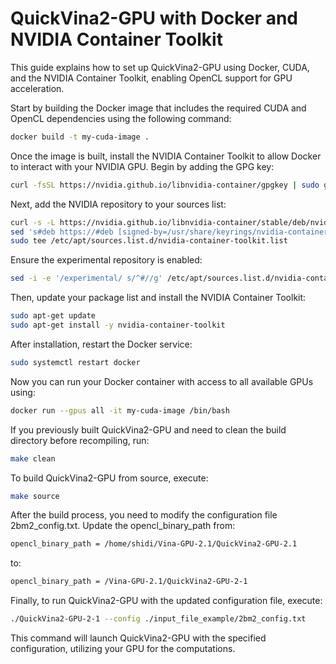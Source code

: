 # QuickVina2-GPU with Docker and NVIDIA Container Toolkit

This guide explains how to set up QuickVina2-GPU using Docker, CUDA, and the NVIDIA Container Toolkit, enabling OpenCL support for GPU acceleration.

Start by building the Docker image that includes the required CUDA and OpenCL dependencies using the following command:

```bash
docker build -t my-cuda-image .
```
Once the image is built, install the NVIDIA Container Toolkit to allow Docker to interact with your NVIDIA GPU. Begin by adding the GPG key:

```bash
curl -fsSL https://nvidia.github.io/libnvidia-container/gpgkey | sudo gpg --dearmor -o /usr/share/keyrings/nvidia-container-toolkit-keyring.gpg
```
Next, add the NVIDIA repository to your sources list:

```bash
curl -s -L https://nvidia.github.io/libnvidia-container/stable/deb/nvidia-container-toolkit.list | \
sed 's#deb https://#deb [signed-by=/usr/share/keyrings/nvidia-container-toolkit-keyring.gpg] https://#g' | \
sudo tee /etc/apt/sources.list.d/nvidia-container-toolkit.list
```
Ensure the experimental repository is enabled:

```bash
sed -i -e '/experimental/ s/^#//g' /etc/apt/sources.list.d/nvidia-container-toolkit.list
```
Then, update your package list and install the NVIDIA Container Toolkit:

```bash
sudo apt-get update
sudo apt-get install -y nvidia-container-toolkit
```
After installation, restart the Docker service:

```bash
sudo systemctl restart docker
```
Now you can run your Docker container with access to all available GPUs using:

```bash
docker run --gpus all -it my-cuda-image /bin/bash
```
If you previously built QuickVina2-GPU and need to clean the build directory before recompiling, run:

```bash
make clean
```
To build QuickVina2-GPU from source, execute:

```bash
make source
```
After the build process, you need to modify the configuration file 2bm2_config.txt. Update the opencl_binary_path from:

```bash
opencl_binary_path = /home/shidi/Vina-GPU-2.1/QuickVina2-GPU-2.1
```
to:

```bash
opencl_binary_path = /Vina-GPU-2.1/QuickVina2-GPU-2-1
```
Finally, to run QuickVina2-GPU with the updated configuration file, execute:

```bash
./QuickVina2-GPU-2-1 --config ./input_file_example/2bm2_config.txt
```
This command will launch QuickVina2-GPU with the specified configuration, utilizing your GPU for the computations.
